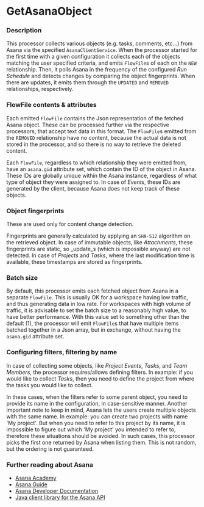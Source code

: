 <!--
  Licensed to the Apache Software Foundation (ASF) under one or more
  contributor license agreements.  See the NOTICE file distributed with
  this work for additional information regarding copyright ownership.
  The ASF licenses this file to You under the Apache License, Version 2.0
  (the "License"); you may not use this file except in compliance with
  the License.  You may obtain a copy of the License at
      http://www.apache.org/licenses/LICENSE-2.0
  Unless required by applicable law or agreed to in writing, software
  distributed under the License is distributed on an "AS IS" BASIS,
  WITHOUT WARRANTIES OR CONDITIONS OF ANY KIND, either express or implied.
  See the License for the specific language governing permissions and
  limitations under the License.
-->

# GetAsanaObject

### Description

This processor collects various objects (e.g. tasks, comments, etc...) from Asana via the specified
`AsanaClientService`. When the processor started for the first time with a given configuration it collects each of the
objects matching the user specified criteria, and emits `FlowFile`s of each on the `NEW` relationship. Then, it polls
Asana in the frequency of the configured _Run Schedule_ and detects changes by comparing the object fingerprints. When
there are updates, it emits them through the `UPDATED` and `REMOVED` relationships, respectively.

### FlowFile contents & attributes

Each emitted `FlowFile` contains the Json representation of the fetched Asana object. These can be processed further via
the respective processors, that accept text data in this format. The `FlowFile`s emitted from the `REMOVED` relationship
have no content, because the actual data is not stored in the processor, and so there is no way to retrieve the deleted
content.

Each `FlowFile`, regardless to which relationship they were emitted from, have an `asana.gid` attribute set, which
contain the ID of the object in Asana. These IDs are globally unique within the Asana instance, regardless of what type
of object they were assigned to. In case of _Events_, these IDs are generated by the client, because Asana does not keep
track of these objects.

### Object fingerprints

These are used only for content change detection.

Fingerprints are generally calculated by applying an `SHA-512` algorithm on the retrieved object. In case of immutable
objects, like _Attachments_, these fingerprints are static, so _update_s (which is impossible anyway) are not detected.
In case of _Projects_ and _Tasks_, where the last modification time is available, these timestamps are stored as
fingerprints.

### Batch size

By default, this processor emits each fetched object from Asana in a separate `FlowFile`. This is usually OK for a
workspace having low traffic, and thus generating data in low rate. For workspaces with high volume of traffic, it is
advisable to set the batch size to a reasonably high value, to have better performance. With this value set to something
other than the default (1), the processor will emit `FlowFile`s that have multiple items batched together in a Json
array, but in exchange, without having the `asana.gid` attribute set.

### Configuring filters, filtering by name

In case of collecting some objects, like _Project Events_, _Tasks_, and _Team Members_, the processor requires/allows
defining filters. In example: if you would like to collect _Tasks_, then you need to define the project from where the
tasks you would like to collect.

In these cases, when the filters refer to some parent object, you need to provide its name in the configuration, in
case-sensitive manner. Another important note to keep in mind, Asana lets the users create multiple objects with the
same name. In example: you can create two projects with name 'My project'. But when you need to refer to this project by
its name, it is impossible to figure out which 'My project' you intended to refer to, therefore these situations should
be avoided. In such cases, this processor picks the first one returned by Asana when listing them. This is not random,
but the ordering is not guaranteed.

### Further reading about Asana

* [Asana Academy](https://academy.asana.com)
* [Asana Guide](https://asana.com/guide)
* [Asana Developer Documentation](https://developers.asana.com/docs)
* [Java client library for the Asana API](https://github.com/Asana/java-asana/)